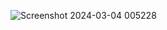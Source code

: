 ![Screenshot 2024-03-04 005228](https://github.com/AdityaPatil100/Power-Bi-projects/assets/86911300/f0c401d4-b3b4-473f-b1b8-59ad38e6616c)
